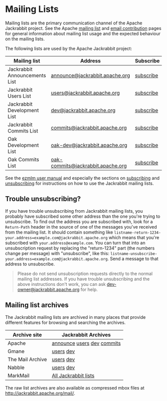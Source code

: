<!--
   Licensed to the Apache Software Foundation (ASF) under one or more
   contributor license agreements.  See the NOTICE file distributed with
   this work for additional information regarding copyright ownership.
   The ASF licenses this file to You under the Apache License, Version 2.0
   (the "License"); you may not use this file except in compliance with
   the License.  You may obtain a copy of the License at

       http://www.apache.org/licenses/LICENSE-2.0

   Unless required by applicable law or agreed to in writing, software
   distributed under the License is distributed on an "AS IS" BASIS,
   WITHOUT WARRANTIES OR CONDITIONS OF ANY KIND, either express or implied.
   See the License for the specific language governing permissions and
   limitations under the License.
-->

Mailing Lists
=============
Mailing lists are the primary communication channel of the Apache
Jackrabbit project. See the Apache [mailing list](http://www.apache.org/foundation/mailinglists.html)
and [email contribution](http://www.apache.org/dev/contrib-email-tips.html)
pages for general information about mailing list usage and the expected
behaviour on the mailing lists.

The following lists are used by the Apache Jackrabbit project:

| Mailing list | Address | Subscribe | Unsubscribe
|--------------|---------|-----------|---------------------- 
| Jackrabbit Announcements List | [announce@jackrabbit.apache.org](mailto:announce@jackrabbit.apache.org) | [subscribe](mailto:announce-subscribe@jackrabbit.apache.org?subject=subscribe) | [unsubscribe](mailto:announce-unsubscribe@jackrabbit.apache.org?subject=unsubscribe) |
| Jackrabbit Users List         | [users@jackrabbit.apache.org](mailto:users@jackrabbit.apache.org) | [subscribe](mailto:users-subscribe@jackrabbit.apache.org?subject=subscribe) | [unsubscribe](mailto:users-unsubscribe@jackrabbit.apache.org?subject=unsubscribe)
| Jackrabbit Development List   | [dev@jackrabbit.apache.org](mailto:dev@jackrabbit.apache.org) | [subscribe](mailto:dev-subscribe@jackrabbit.apache.org?subject=subscribe) | [unsubscribe](mailto:dev-unsubscribe@jackrabbit.apache.org?subject=unsubscribe)
| Jackrabbit Commits List       | [commits@jackrabbit.apache.org](mailto:commits@jackrabbit.apache.org) | [subscribe](mailto:commits-subscribe@jackrabbit.apache.org?subject=subscribe) | [unsubscribe](mailto:commits-unsubscribe@jackrabbit.apache.org?subject=unsubscribe)
| Oak Development List   | [oak-dev@jackrabbit.apache.org](mailto:oak-dev@jackrabbit.apache.org) | [subscribe](mailto:oak-dev-subscribe@jackrabbit.apache.org?subject=subscribe) | [unsubscribe](mailto:oak-dev-unsubscribe@jackrabbit.apache.org?subject=unsubscribe)
| Oak Commits List       | [oak-commits@jackrabbit.apache.org](mailto:oak-commits@jackrabbit.apache.org) | [subscribe](mailto:oak-commits-subscribe@jackrabbit.apache.org?subject=subscribe) | [unsubscribe](mailto:oak-commits-unsubscribe@jackrabbit.apache.org?subject=unsubscribe)


See the [ezmlm user manual](http://untroubled.org/ezmlm/manual)
and especially the sections on [subscribing](http://untroubled.org/ezmlm/manual/Subscribing.html)
and [unsubscribing](http://untroubled.org/ezmlm/manual/Unsubscribing.html)
for instructions on how to use the Jackrabbit mailing lists.


Trouble unsubscribing?
----------------------
If you have trouble unsubscribing from Jackrabbit mailing lists, you
probably have subscribed some other address than the one you're trying to
unsubscribe. To find out the address you are subscribed with, look for a
`Return-Path` header in the source of one of the messages you've received
from the mailing list. It should contain something like
`listname-return-1234-your.address=example.com@jackrabbit.apache.org`
which means that you're subscribed with `your.address@example.com`. You
can turn that into an unsubscription request by replacing the "return-1234"
part (the numbers change per message) with "unsubscribe", like this:
`listname-unsubscribe-your.address=example.com@jackrabbit.apache.org`.
Send a message to that address to unsubscribe.


> Please do not send unsubscription requests directly to the normal mailing
> list addresses. If you have trouble unsubscribing and the above
> instructions don't work, you can ask [dev-owner@jackrabbit.apache.org](mailto:dev-owner@jackrabbit.apache.org)
>  for help.


Mailing list archives
---------------------
The Jackrabbit mailing lists are archived in many places that provide
different features for browsing and searching the archives.


| Archive site | Jackrabbit Archives
|--------------|-------------------------------
| Apache | [announce](http://mail-archives.apache.org/mod_mbox/jackrabbit-announce/) [users](http://mail-archives.apache.org/mod_mbox/jackrabbit-users/) [dev](http://mail-archives.apache.org/mod_mbox/jackrabbit-dev/) [commits](http://mail-archives.apache.org/mod_mbox/jackrabbit-commits/)
| Gmane  | [users](http://dir.gmane.org/gmane.comp.apache.jackrabbit.user) [dev](http://dir.gmane.org/gmane.comp.apache.jackrabbit.devel)
| The Mail Archive | [users](http://www.mail-archive.com/users@jackrabbit.apache.org) [dev](http://www.mail-archive.com/dev@jackrabbit.apache.org)
| Nabble | [users](http://www.nabble.com/Jackrabbit---Users-f14897.html) [dev](http://www.nabble.com/Jackrabbit---Dev-f371.html)
| MarkMail | [All Jackrabbit lists](http://jackrabbit.markmail.org/)

The raw list archives are also available as compressed mbox files at
http://jackrabbit.apache.org/mail/.

